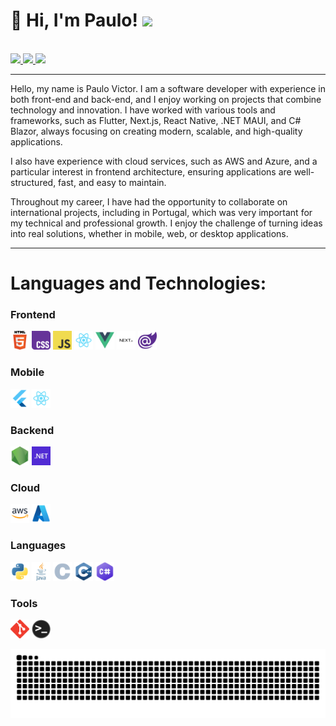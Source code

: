 <h1>👋 Hi, I'm Paulo! <img src="https://github.com/TheDudeThatCode/TheDudeThatCode/blob/master/Assets/Earth.gif" width="24px"></h1> 
</br>
<a href="https://www.linkedin.com/in/paulo-victor-cosmo-batista-537047218/" target="_blank">
  <img src="https://img.shields.io/badge/LinkedIn-%230077B5.svg?&logo=linkedin&logoColor=white" />
</a>
<a href="https://api.whatsapp.com/send?phone=5585989675938" target="_blank">
  <img src="https://img.shields.io/badge/WhatsApp-25D366?logo=whatsapp&logoColor=white" />
</a>
<a href="mailto:pvictorcosmo@gmail.com" target="_blank">
  <img src="https://img.shields.io/badge/Gmail-D14836?logo=gmail&logoColor=white" />
</a>

</br>

----

Hello, my name is Paulo Victor. I am a software developer with experience in both front-end and back-end, and I enjoy working on projects that combine technology and innovation. I have worked with various tools and frameworks, such as Flutter, Next.js, React Native, .NET MAUI, and C# Blazor, always focusing on creating modern, scalable, and high-quality applications.

I also have experience with cloud services, such as AWS and Azure, and a particular interest in frontend architecture, ensuring applications are well-structured, fast, and easy to maintain.

Throughout my career, I have had the opportunity to collaborate on international projects, including in Portugal, which was very important for my technical and professional growth. I enjoy the challenge of turning ideas into real solutions, whether in mobile, web, or desktop applications.

----

<h1>Languages and Technologies:</h1>

<!-- Frontend -->
<h3>Frontend</h3>
<p>
  <code><img height="30" src="https://raw.githubusercontent.com/github/explore/main/topics/html/html.png"></code>
  <code><img height="30" src="https://raw.githubusercontent.com/github/explore/main/topics/css/css.png"></code>
  <code><img height="30" src="https://raw.githubusercontent.com/github/explore/main/topics/javascript/javascript.png"></code>
  <code><img height="30" src="https://raw.githubusercontent.com/github/explore/main/topics/react/react.png"></code>
  <code><img height="30" src="https://raw.githubusercontent.com/github/explore/main/topics/vue/vue.png"></code>
  <code><img height="30" src="https://raw.githubusercontent.com/github/explore/main/topics/nextjs/nextjs.png"></code>
  <code><img height="30" src="https://raw.githubusercontent.com/github/explore/main/topics/blazor/blazor.png"></code>
</p>

<!-- Mobile -->
<h3>Mobile</h3>
<p>
  <code><img height="30" src="https://raw.githubusercontent.com/github/explore/main/topics/flutter/flutter.png"></code>
  <code><img height="30" src="https://raw.githubusercontent.com/github/explore/main/topics/react-native/react-native.png"></code>
</p>

<!-- Backend -->
<h3>Backend</h3>
<p>
  <code><img height="30" src="https://raw.githubusercontent.com/github/explore/main/topics/nodejs/nodejs.png"></code>
  <code><img height="30" src="https://raw.githubusercontent.com/github/explore/main/topics/dotnet/dotnet.png"></code>
</p>

<!-- Cloud -->
<h3>Cloud</h3>
<p>
  <code><img height="30" src="https://raw.githubusercontent.com/github/explore/main/topics/aws/aws.png"></code>
  <code><img height="30" src="https://raw.githubusercontent.com/github/explore/main/topics/azure/azure.png"></code>
</p>

<!-- Programming Languages -->
<h3>Languages</h3>
<p>
  <code><img height="30" src="https://raw.githubusercontent.com/github/explore/main/topics/python/python.png"></code>
  <code><img height="30" src="https://raw.githubusercontent.com/github/explore/main/topics/java/java.png"></code>
  <code><img height="30" src="https://raw.githubusercontent.com/github/explore/main/topics/c/c.png"></code>
  <code><img height="30" src="https://raw.githubusercontent.com/github/explore/main/topics/cpp/cpp.png"></code>
  <code><img height="30" src="https://raw.githubusercontent.com/github/explore/main/topics/csharp/csharp.png"></code>
</p>

<!-- Tools -->
<h3>Tools</h3>
<p>
  <code><img height="30" src="https://raw.githubusercontent.com/github/explore/main/topics/git/git.png"></code>
  <code><img height="30" src="https://raw.githubusercontent.com/github/explore/main/topics/terminal/terminal.png"></code>
</p>

![snake gif](https://github.com/pvictorcosmo/pvictorcosmo/blob/output/github-snake-dark.svg)
